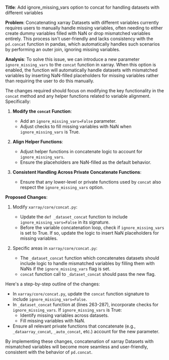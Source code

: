 **Title**: Add ignore_missing_vars option to concat for handling datasets with different variables

**Problem**: 
Concatenating xarray Datasets with different variables currently requires users to manually handle missing variables, often needing to either create dummy variables filled with NaN or drop mismatched variables entirely. This process isn't user-friendly and lacks consistency with the `pd.concat` function in pandas, which automatically handles such scenarios by performing an outer join, ignoring missing variables.

**Analysis**:
To solve this issue, we can introduce a new parameter `ignore_missing_vars` to the `concat` function in xarray. When this option is enabled, the function will automatically handle datasets with mismatched variables by inserting NaN-filled placeholders for missing variables rather than requiring the user to do this manually.

The changes required should focus on modifying the key functionality in the `concat` method and any helper functions related to variable alignment. Specifically:

1. **Modify the `concat` Function**:
    - Add an `ignore_missing_vars=False` parameter.
    - Adjust checks to fill missing variables with NaN when `ignore_missing_vars` is True.
    
2. **Align Helper Functions**:
    - Adjust helper functions in concatenate logic to account for `ignore_missing_vars`.
    - Ensure the placeholders are NaN-filled as the default behavior.
  
3. **Consistent Handling Across Private Concatenate Functions**:
    - Ensure that any lower-level or private functions used by `concat` also respect the `ignore_missing_vars` option.

**Proposed Changes**:
1. Modify `xarray/core/concat.py`:
    - Update the `def _dataset_concat` function to include `ignore_missing_vars=False` in its signature.
    - Before the variable concatenation loop, check if `ignore_missing_vars` is set to True. If so, update the logic to insert NaN placeholders for missing variables.

2. Specific areas in `xarray/core/concat.py`:
    - The `_dataset_concat` function which concatenates datasets should include logic to handle mismatched variables by filling them with NaNs if the `ignore_missing_vars` flag is set.
    - `concat` function call to `_dataset_concat` should pass the new flag.

Here's a step-by-step outline of the changes:

- In `xarray/core/concat.py`, update the `concat` function signature to include `ignore_missing_vars=False`.
- In `_dataset_concat` function at (lines 263-287), incorporate checks for `ignore_missing_vars`. If `ignore_missing_vars` is True:
    - Identify missing variables across datasets.
    - Fill missing variables with NaN.
- Ensure all relevant private functions that concatenate (e.g., `_dataarray_concat`, `_auto_concat`, etc.) account for the new parameter.

By implementing these changes, concatenation of xarray Datasets with mismatched variables will become more seamless and user-friendly, consistent with the behavior of `pd.concat`.